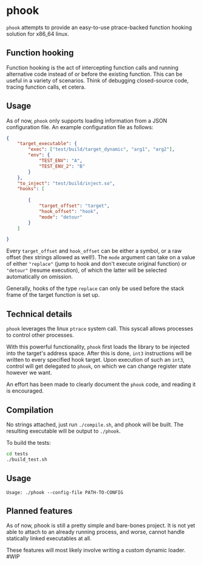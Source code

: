 # phook

`phook` attempts to provide an easy-to-use ptrace-backed function hooking solution for x86_64 linux. 

## Function hooking

Function hooking is the act of intercepting function calls and running alternative code instead of or before the existing function. 
This can be useful in a variety of scenarios. Think of debugging closed-source code, tracing function calls, et cetera. 


## Usage

As of now, `phook` only supports loading information from a JSON configuration file. An example configuration file as follows:

```json
{
    "target_executable": {
        "exec": ["test/build/target_dynamic", "arg1", "arg2"],
        "env": {
            "TEST_ENV": "A",
            "TEST_ENV_2": "B"
        }
    },
    "to_inject": "test/build/inject.so",
    "hooks": [
        
        {
            "target_offset": "target",
            "hook_offset": "hook",
            "mode": "detour"
        }
    ]

}
```

Every `target_offset` and `hook_offset` can be either a symbol, or a raw offset (hex strings allowed as well!).
The `mode` argument can take on a value of either `"replace"` (jump to hook and don't execute original function) or `"detour"` (resume execution), of which the latter will be selected automatically on omission. 

Generally, hooks of the type `replace` can only be used before the stack frame of the target function is set up. 


## Technical details

`phook` leverages the linux `ptrace` system call. This syscall allows processes to control other processes.

With this powerful functionality, `phook` first loads the library to be injected into the target's address space.
After this is done, `int3` instructions will be written to every specified hook target. Upon execution of such an `int3`, control will get delegated to `phook`,
on which we can change register state however we want.

An effort has been made to clearly document the `phook` code, and reading it is encouraged.

## Compilation

No strings attached, just run `./compile.sh`, and phook will be built. The resulting executable will be output to `./phook`.

To build the tests:

```bash
cd tests
./build_test.sh
```

## Usage

```
Usage: ./phook --config-file PATH-TO-CONFIG
```


## Planned features
As of now, phook is still a pretty simple and bare-bones project. It is not yet able to attach to an already running process,
and worse, cannot handle statically linked executables at all.

These features will most likely involve writing a custom dynamic loader. #WIP

